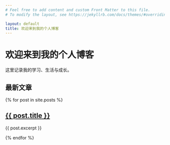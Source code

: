 ```yaml
---
# Feel free to add content and custom Front Matter to this file.
# To modify the layout, see https://jekyllrb.com/docs/themes/#overriding-theme-defaults

layout: default
title: 欢迎来到我的个人博客
---
```


# 欢迎来到我的个人博客

这里记录我的学习、生活与成长。

## 最新文章

{% for post in site.posts %}
  <article>
    <h2><a href="{{ post.url | relative_url }}">{{ post.title }}</a></h2>
    <p>{{ post.excerpt }}</p>
  </article>
{% endfor %}
